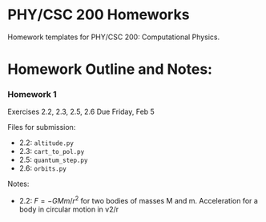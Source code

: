 # PHY/CSC 200 Homeworks
Homework templates for PHY/CSC 200: Computational Physics. 


# Homework Outline and Notes:

### Homework 1
Exercises 2.2, 2.3, 2.5, 2.6 Due Friday, Feb 5

Files for submission: 
 - 2.2: `altitude.py`
 - 2.3: `cart_to_pol.py`
 - 2.5: `quantum_step.py`
 - 2.6: `orbits.py`

Notes:

 - 2.2: $F = -GMm/r^2$ for two bodies of masses M and m. Acceleration for a body in circular motion in v2/r
